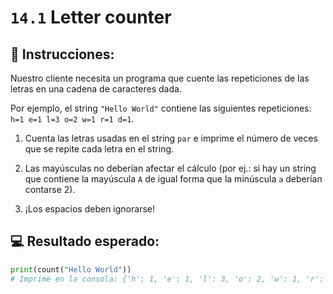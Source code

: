 # `14.1` Letter counter

## 📝 Instrucciones:

Nuestro cliente necesita un programa que cuente las repeticiones de las letras en una cadena de caracteres dada.

Por ejemplo, el string `"Hello World"` contiene las siguientes repeticiones: `h=1 e=1 l=3 o=2 w=1 r=1 d=1`.

1. Cuenta las letras usadas en el string `par` e imprime el número de veces que se repite cada letra en el string.

2. Las mayúsculas no deberían afectar el cálculo (por ej.: si hay un string que contiene la mayúscula `A` de igual forma que la minúscula `a` deberían contarse 2).

3. ¡Los espacios deben ignorarse!

## 💻 Resultado esperado:

```py
print(count("Hello World"))
# Imprime en la consola: {'h': 1, 'e': 1, 'l': 3, 'o': 2, 'w': 1, 'r': 1, 'd': 1}
```
